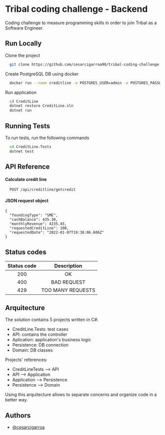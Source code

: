 
# Tribal coding challenge - Backend

Coding challenge to measure programming skills in order to join Tribal as a Software Engineer.




## Run Locally

Clone the project

```bash
  git clone https://github.com/cesarcigarroa98/tribal-coding-challenge.git
```

Create PostgreSQL DB using docker

```bash
  docker run --name creditline -e POSTGRES_USER=admin -e POSTGRES_PASSWORD=secret -p 5432:5432 -d postgres:latest
```

Run application

```bash
  cd CreditLine
  dotnet restore CreditLine.sln
  dotnet run
```




## Running Tests

To run tests, run the following commands

```bash
  cd CreditLine.Tests
  dotnet test
```


## API Reference

#### Calculate credit line

```http
  POST /api/creditline/getcredit
```

#### JSON request object 
```http
{
  "foundingType": "SME",
  "cashBalance": 435.30,
  "monthlyRevenue": 4235.45,
  "requestedCreditLine": 100,
  "requestedDate": "2022-01-07T19:38:06.606Z"
}
```

## Status codes

| Status code | Description       |
| :---:       | :-:               |
| 200         | OK                |
| 400         | BAD REQUEST       |
| 429         | TOO MANY REQUESTS |





## Arquitecture

The solution contains 5 projects written in C#:

* CreditLine.Tests: test cases
* API: contains the controller
* Aplication: application's business logic
* Persistence: DB connection
* Domain: DB classes


Projects' references:

* CreditLineTests --> API
* API --> Application
* Application --> Persistence
* Persistence --> Domain

Using this arquitecture allows to separate concerns and organize code in a better way.




## Authors

- [@cesarcigarroa](https://www.github.com/cesarcigarroa98)

